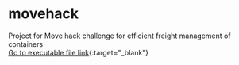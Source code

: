 # movehack

Project for Move hack challenge for efficient freight management of containers \
[Go to executable file link](http://13.126.30.165:9000/){:target="_blank"}